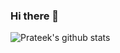 ### Hi there 👋



![Prateek's github stats](https://github-readme-stats.vercel.app/api?username=prateekiiest&show_icons=true)
